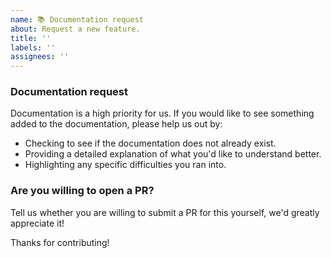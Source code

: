 ```yaml
---
name: 📚 Documentation request
about: Request a new feature.
title: ''
labels: ''
assignees: ''
---
```


### Documentation request

Documentation is a high priority for us. If you would like to see something added to the documentation, please help us out by:

- Checking to see if the documentation does not already exist.
- Providing a detailed explanation of what you'd like to understand better.
- Highlighting any specific difficulties you ran into.

### Are you willing to open a PR?

Tell us whether you are willing to submit a PR for this yourself, we'd greatly appreciate it!

Thanks for contributing!
